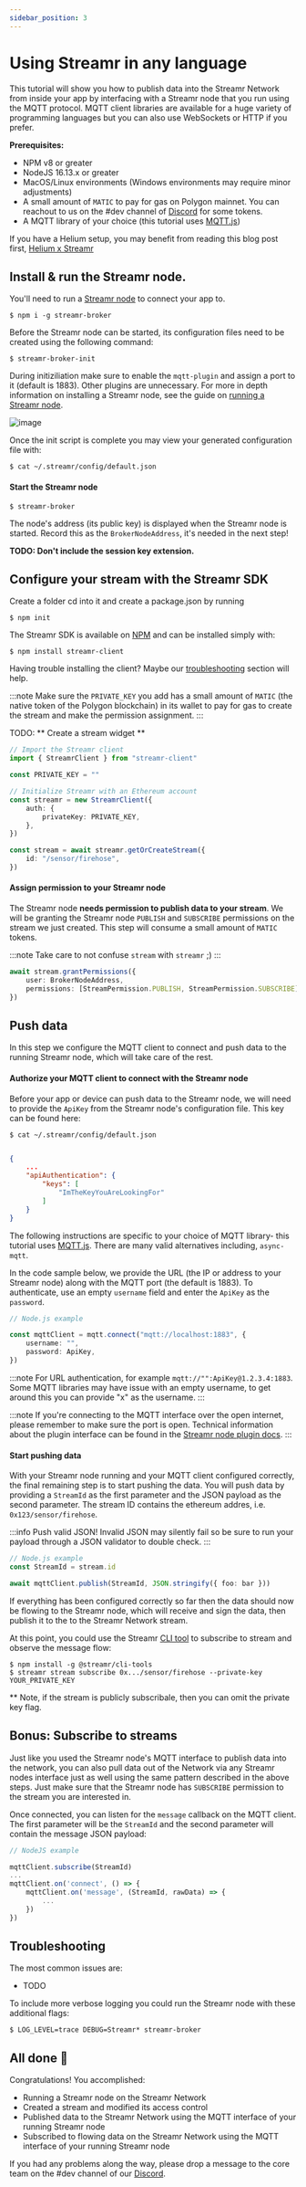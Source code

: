 ```yaml
---
sidebar_position: 3
---
```


# Using Streamr in any language

This tutorial will show you how to publish data into the Streamr Network from inside your app by interfacing with a Streamr node that you run using the MQTT protocol. MQTT client libraries are available for a huge variety of programming languages but you can also use WebSockets or HTTP if you prefer.

**Prerequisites:**

-   NPM v8 or greater
-   NodeJS 16.13.x or greater
-   MacOS/Linux environments (Windows environments may require minor adjustments)
-   A small amount of `MATIC` to pay for gas on Polygon mainnet. You can reachout to us on the #dev channel of [Discord](https://discord.gg/gZAm8P7hK8) for some tokens.
-   A MQTT library of your choice (this tutorial uses [MQTT.js](https://www.npmjs.com/package/mqtt))

If you have a Helium setup, you may benefit from reading this blog post first, [Helium x Streamr](https://blog.helium.com/helium-x-streamr-ea89c4b61a14)

## Install & run the Streamr node.

You'll need to run a [Streamr node](../streamr-network/streamr-nodes.md) to connect your app to.

```shell
$ npm i -g streamr-broker
```

Before the Streamr node can be started, its configuration files need to be created using the following command:

```shell
$ streamr-broker-init
```

During initiziliation make sure to enable the `mqtt-plugin` and assign a port to it (default is 1883). Other plugins are unnecessary. For more in depth information on installing a Streamr node, see the guide on [running a Streamr node](../guides/how-to-run-streamr-node.md).

![image](@site/static/img/mqtt-guide-1.png)

Once the init script is complete you may view your generated configuration file with:

```shell
$ cat ~/.streamr/config/default.json
```

#### Start the Streamr node

```shell
$ streamr-broker
```

The node's address (its public key) is displayed when the Streamr node is started. Record this as the `BrokerNodeAddress`, it's needed in the next step!

**TODO: Don't include the session key extension.**

## Configure your stream with the Streamr SDK

Create a folder cd into it and create a package.json by running

```shell
$ npm init
```

The Streamr SDK is available on [NPM](https://www.npmjs.com/package/streamr-client) and can be installed simply with:

```shell
$ npm install streamr-client
```

Having trouble installing the client? Maybe our [troubleshooting](../usage/streamr-js-client/how-to-use#Troubleshooting) section will help.

:::note
Make sure the `PRIVATE_KEY` you add has a small amount of `MATIC` (the native token of the Polygon blockchain) in its wallet to pay for gas to create the stream and make the permission assignment.
:::

TODO: ** Create a stream widget **

```ts
// Import the Streamr client
import { StreamrClient } from "streamr-client"

const PRIVATE_KEY = ""

// Initialize Streamr with an Ethereum account
const streamr = new StreamrClient({
    auth: {
        privateKey: PRIVATE_KEY,
    },
})

const stream = await streamr.getOrCreateStream({
    id: "/sensor/firehose",
})
```

#### Assign permission to your Streamr node

The Streamr node **needs permission to publish data to your stream**. We will be granting the Streamr node `PUBLISH` and `SUBSCRIBE` permissions on the stream we just created. This step will consume a small amount of `MATIC` tokens.

:::note
Take care to not confuse `stream` with `streamr` ;)
:::

```ts
await stream.grantPermissions({
    user: BrokerNodeAddress,
    permissions: [StreamPermission.PUBLISH, StreamPermission.SUBSCRIBE],
})
```

## Push data

In this step we configure the MQTT client to connect and push data to the running Streamr node, which will take care of the rest.

#### Authorize your MQTT client to connect with the Streamr node

Before your app or device can push data to the Streamr node, we will need to provide the `ApiKey` from the Streamr node's configuration file. This key can be found here:

```shell
$ cat ~/.streamr/config/default.json
```

```json

{
    ...
    "apiAuthentication": {
        "keys": [
            "ImTheKeyYouAreLookingFor"
        ]
    }
}
```

The following instructions are specific to your choice of MQTT library- this tutorial uses [MQTT.js](https://www.npmjs.com/package/mqtt). There are many valid alternatives including, `async-mqtt`.

In the code sample below, we provide the URL (the IP or address to your Streamr node) along with the MQTT port (the default is 1883). To authenticate, use an empty `username` field and enter the `ApiKey` as the `password`.

```ts
// Node.js example

const mqttClient = mqtt.connect("mqtt://localhost:1883", {
    username: "",
    password: ApiKey,
})
```

:::note
For URL authentication, for example `mqtt://"":ApiKey@1.2.3.4:1883`. Some MQTT libraries may have issue with an empty username, to get around this you can provide "x" as the username.
:::

:::note
If you're connecting to the MQTT interface over the open internet, please remember to make sure the port is open.
Technical information about the plugin interface can be found in the [Streamr node plugin docs](https://github.com/streamr-dev/network-monorepo/blob/main/packages/broker/plugins.md).
:::

#### Start pushing data

With your Streamr node running and your MQTT client configured correctly, the final remaining step is to start pushing the data. You will push data by providing a `StreamId` as the first parameter and the JSON payload as the second parameter. The stream ID contains the ethereum addres, i.e. `0x123/sensor/firehose`.

:::info
Push valid JSON! Invalid JSON may silently fail so be sure to run your payload through a JSON validator to double check.
:::

```ts
// Node.js example
const StreamId = stream.id

await mqttClient.publish(StreamId, JSON.stringify({ foo: bar }))
```

If everything has been configured correctly so far then the data should now be flowing to the Streamr node, which will receive and sign the data, then publish it to the to the Streamr Network stream.

At this point, you could use the Streamr [CLI tool](https://github.com/streamr-dev/network-monorepo/tree/main/packages/cli-tools) to subscribe to stream and observe the message flow:

```shell
$ npm install -g @streamr/cli-tools
$ streamr stream subscribe 0x.../sensor/firehose --private-key YOUR_PRIVATE_KEY
```

\*\* Note, if the stream is publicly subscribale, then you can omit the private key flag.

## Bonus: Subscribe to streams

Just like you used the Streamr node's MQTT interface to publish data into the network, you can also pull data out of the Network via any Streamr nodes interface just as well using the same pattern described in the above steps. Just make sure that the Streamr node has `SUBSCRIBE` permission to the stream you are interested in.

Once connected, you can listen for the `message` callback on the MQTT client. The first parameter will be the `StreamId` and the second parameter will contain the message JSON payload:

```ts
// NodeJS example

mqttClient.subscribe(StreamId)
...
mqttClient.on('connect', () => {
    mqttClient.on('message', (StreamId, rawData) => {
        ...
    })
})
```

## Troubleshooting

The most common issues are:

-   TODO

To include more verbose logging you could run the Streamr node with these additional flags:

```shell
$ LOG_LEVEL=trace DEBUG=Streamr* streamr-broker
```

## All done 🎉

Congratulations! You accomplished:

-   Running a Streamr node on the Streamr Network
-   Created a stream and modified its access control
-   Published data to the Streamr Network using the MQTT interface of your running Streamr node
-   Subscribed to flowing data on the Streamr Network using the MQTT interface of your running Streamr node

If you had any problems along the way, please drop a message to the core team on the #dev channel of our [Discord](https://discord.gg/gZAm8P7hK8).
